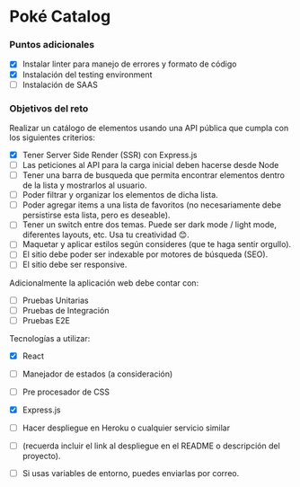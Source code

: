 # Poké Catalog

### Puntos adicionales

* [x] Instalar linter para manejo de errores y formato de código
* [x] Instalación del testing environment
* [ ] Instalación de SAAS

### Objetivos del reto

Realizar un catálogo de elementos usando una API pública que cumpla con los siguientes criterios:

* [x] Tener Server Side Render (SSR) con Express.js
* [ ] Las peticiones al API para la carga inicial deben hacerse desde Node
* [ ] Tener una barra de busqueda que permita encontrar elementos dentro de la lista y mostrarlos al usuario.
* [ ] Poder filtrar y organizar los elementos de dicha lista.
* [ ] Poder agregar items a una lista de favoritos (no necesariamente debe persistirse esta lista, pero es deseable).
* [ ] Tener un switch entre dos temas. Puede ser dark mode / light mode, diferentes layouts, etc. Usa tu creatividad 😊.
* [ ] Maquetar y aplicar estilos según consideres (que te haga sentir orgullo).
* [ ] El sitio debe poder ser indexable por motores de búsqueda (SEO).
* [ ] El sitio debe ser responsive.

Adicionalmente la aplicación web debe contar con:

* [ ] Pruebas Unitarias
* [ ] Pruebas de Integración
* [ ] Pruebas E2E

Tecnologías a utilizar:

* [x] React
* [ ] Manejador de estados (a consideración)
* [ ] Pre procesador de CSS
* [x] Express.js

* [ ] Hacer despliegue en Heroku o cualquier servicio similar
* [ ] (recuerda incluir el link al despliegue en el README o descripción del proyecto).
* [ ] Si usas variables de entorno, puedes enviarlas por correo.